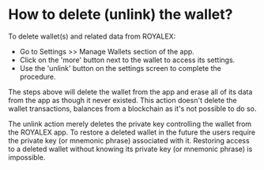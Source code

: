 # How to delete (unlink) the wallet?

To delete wallet(s) and related data from ROYALEX:

- Go to Settings >> Manage Wallets section of the app.
- Click on the 'more' button next to the wallet to access its settings.
- Use the 'unlink' button on the settings screen to complete the procedure.

The steps above will delete the wallet from the app and erase all of its data from the app as though it never existed. This action doesn't delete the wallet transactions, balances from a blockchain as it's not possible to do so.

The unlink action merely deletes the private key controlling the wallet from the ROYALEX app. To restore a deleted wallet in the future the users require the private key (or mnemonic phrase) associated with it. Restoring access to a deleted wallet without knowing its private key (or mnemonic phrase) is impossible.
